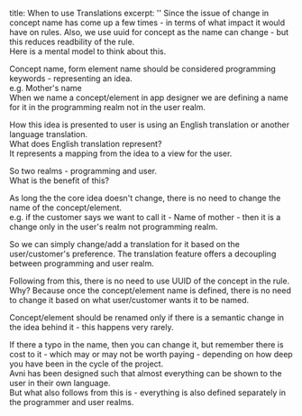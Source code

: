 title: When to use Translations
excerpt: ''
Since the issue of change in concept name has come up a few times - in terms of what impact it would have on rules. Also, we use uuid for concept as the name can change - but this reduces readbility of the rule.\
Here is a mental model to think about this.

Concept name, form element name should be considered programming keywords - representing an idea.\
e.g. Mother's name\
When we name a concept/element in app designer we are defining a name for it in the programming realm not in the user realm.

How this idea is presented to user is using an English translation or another language translation.\
What does English translation represent?\
It represents a mapping from the idea to a view for the user.

So two realms - programming and user.\
What is the benefit of this?

As long the the core idea doesn't change, there is no need to change the name of the concept/element.\
e.g. if the customer says we want to call it - Name of mother - then it is a change only in the user's realm not programming realm.

So we can simply change/add a translation for it based on the user/customer's preference. The translation feature offers a decoupling between programming and user realm.

Following from this, there is no need to use UUID of the concept in the rule. Why? Because once the concept/element name is defined, there is no need to change it based on what user/customer wants it to be named.

Concept/element should be renamed only if there is a semantic change in the idea behind it - this happens very rarely.

If there a typo in the name, then you can change it, but remember there is cost to it - which may or may not be worth paying - depending on how deep you have been in the cycle of the project.\
Avni has been designed such that almost everything can be shown to the user in their own language.\
But what also follows from this is - everything is also defined separately in the programmer and user realms.
